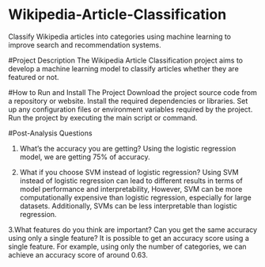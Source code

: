 # Wikipedia-Article-Classification
Classify Wikipedia articles into categories using machine learning to improve search and recommendation systems.

#Project Description
The Wikipedia Article Classification project aims to develop a machine learning model to classify articles whether they are featured or not.

#How to Run and Install The Project
Download the project source code from a repository or website.
Install the required dependencies or libraries.
Set up any configuration files or environment variables required by the project.
Run the project by executing the main script or command.

#Post-Analysis Questions
1. What’s the accuracy you are getting?
Using the logistic regression model, we are getting 75% of accuracy.

2. What if you choose SVM instead of logistic regression?
Using SVM instead of logistic regression can lead to different results in terms of model performance and interpretability,  However, SVM can be more computationally expensive than logistic regression, especially for large datasets. Additionally, SVMs can be less interpretable than logistic regression.

3.What features do you think are important? Can you get the same accuracy using only a
single feature?
It is possible to get an accuracy score using a single feature. For example, using only the number of categories, we can achieve an accuracy score of around 0.63.

